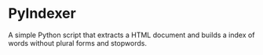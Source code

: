 # PyIndexer
A simple Python script that extracts a HTML document and builds a index of words without plural forms and stopwords.
